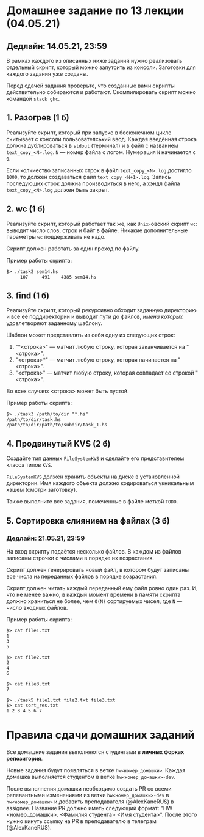 # Домашнее задание по 13 лекции (04.05.21)
## Дедлайн: 14.05.21, 23:59

В рамках каждого из описанных ниже заданий нужно реализовать отдельный скрипт, который можно запутсить из консоли. Заготовки для каждого задания уже созданы.

Перед сдачей задания проверьте, что созданные вами скрипты действительно собираются и работают. 
Скомпилировать скрипт можно командой `stack ghc`.

## 1. Разогрев (1 б)

Реализуйте скрипт, который при запуске в бесконечном цикле считывает с консоли пользователський ввод.
Каждая введённая строка должна дублироваться в `stdout` (терминал) и в файл с названием `text_copy_<N>.log`. `N` — номер файла с логом. Нумерация `N` начинается с `0`.

Если колчиество записанных строк в файл `text_copy_<N>.log` достигло `1000`, то должен создаваться файл
`text_copy_<N+1>.log`. Запись последующих строк должна производиться в него, а хэндл файла `text_copy_<N>.log` должен быть закрыт.

## 2. wc (1 б)

Реализуйте скрипт, который работает так же, как `Unix`-овский скрипт `wc`: выводит число слов, строк
и байт в файле.
Никакие дополнительные параметры `wc` поддерживать не надо. 

Скрипт должен работать за один проход по файлу.

Пример работы скрипта:
```
$> ./task2 sem14.hs
     107     491    4385 sem14.hs
```

## 3. find (1 б)

Реализуйте скрипт, который рекурсивно обходит заданную директорию и все её поддиректории и 
выводит пути до файлов, _имена которых_ удовлетворяют заданному шаблону.

Шаблон может представлять из себя одну из следующих строк:
1. "*<строка>" — матчит любую строку, которая заканчивается на "<строка>".
2. "<строка>*" — матчит любую строку, которая начинается на "<строка>".
3. "<строка>" — матчит любую строку, которая совпадает со строкой "<строка>".

Во всех случаях <строка> может быть пустой.

Пример работы скрипта:
```
$> ./task3 /path/to/dir "*.hs"
/path/to/dir/task.hs
/path/to/dir/path/to/subdir/task_1.hs
```

## 4. Продвинутый KVS (2 б)

Создайте тип данных `FileSystemKVS` и сделайте его представителем класса типов `KVS`.

`FileSystemKVS` должен хранить объекты на диске в установленной директории.
Имя каждого объекта должно кодироваться укникальным хэшем (смотри заготовку).

Также выполните все задания, помеченные в файле меткой `TODO`.

## 5. Сортировка слиянием на файлах (3 б)
### Дедлайн: 21.05.21, 23:59

На вход скрипту подаётся несколько файлов. В каждом из файлов записаны строчки с числами в порядке
их возрастания.

Скрипт должен генерировать новый файл, в котором будут записаны все числа из переданных файлов в порядке возрастания.

Скрипт должен читать каждый переданный ему файл ровно один раз. И, что не менее важно, в каждый момент
времени в памяти скрипта должно храниться не более, чем `O(N)` сортируемых чисел, где `N` — число входных 
файлов.

Пример работы скрипта:
```
$> cat file1.txt
1
3
5

$> cat file2.txt
2
4
6

$> cat file3.txt
7

$> ./task5 file1.txt file2.txt file3.txt
$> cat sort_res.txt
1 2 3 4 5 6 7
```

# Правила сдачи домашних заданий

Все домашние задания выполняются студентами в **личных форках репозитория**. 

Новые задания будут появляться в ветке `hw<номер_домашки>`.
Каждая домашка выполняется студентом в ветке `hw<номер_домашки>-dev`.

После выполнения домашки необходимо создать PR со всеми релевантными изменениями из ветки `hw<номер_домашки>-dev` в `hw<номер_домашки>`
и добавить преподавателя (@AlexKaneRUS) в assignee.
Название PR должно иметь следующий формат: "HW <номер_домашки>. <Фамилия студента> <Имя студента>".
После этого нужно кинуть ссылку на PR в преподавателю в телеграм (@AlexKaneRUS).
